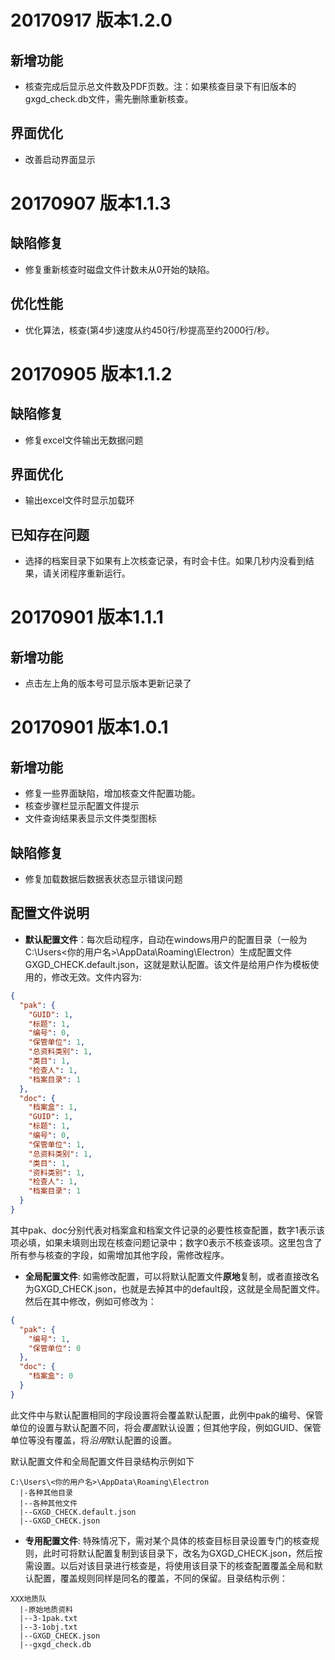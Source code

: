 20170917 版本1.2.0
==================

新增功能
-------
- 核查完成后显示总文件数及PDF页数。注：如果核查目录下有旧版本的gxgd_check.db文件，需先删除重新核查。

界面优化
-------
- 改善启动界面显示

20170907 版本1.1.3
==================

缺陷修复
-------
- 修复重新核查时磁盘文件计数未从0开始的缺陷。

优化性能
-------
- 优化算法，核查(第4步)速度从约450行/秒提高至约2000行/秒。


20170905 版本1.1.2
==================

缺陷修复
-------
- 修复excel文件输出无数据问题

界面优化
-------
- 输出excel文件时显示加载环

已知存在问题
-----------
- 选择的档案目录下如果有上次核查记录，有时会卡住。如果几秒内没看到结果，请关闭程序重新运行。


20170901 版本1.1.1
==================

新增功能
-------
- 点击左上角的版本号可显示版本更新记录了

20170901 版本1.0.1
==================

新增功能
-------
- 修复一些界面缺陷，增加核查文件配置功能。
- 核查步骤栏显示配置文件提示
- 文件查询结果表显示文件类型图标

缺陷修复
-------
- 修复加载数据后数据表状态显示错误问题

配置文件说明
-----------

- **默认配置文件**：每次启动程序，自动在windows用户的配置目录（一般为 C:\Users\<你的用户名>\AppData\Roaming\Electron）生成配置文件GXGD_CHECK.default.json，这就是默认配置。该文件是给用户作为模板使用的，修改无效。文件内容为:
```json
{
  "pak": {
    "GUID": 1,
    "标题": 1,
    "编号": 0,
    "保管单位": 1,
    "总资料类别": 1,
    "类目": 1,
    "检查人": 1,
    "档案目录": 1
  },
  "doc": {
    "档案盒": 1,
    "GUID": 1,
    "标题": 1,
    "编号": 0,
    "保管单位": 1,
    "总资料类别": 1,
    "类目": 1,
    "资料类别": 1,
    "检查人": 1,
    "档案目录": 1
  }
}
```
其中pak、doc分别代表对档案盒和档案文件记录的必要性核查配置，数字1表示该项必填，如果未填则出现在核查问题记录中；数字0表示不核查该项。这里包含了所有参与核查的字段，如需增加其他字段，需修改程序。


- **全局配置文件**: 如需修改配置，可以将默认配置文件**原地**复制，或者直接改名为GXGD_CHECK.json，也就是去掉其中的default段，这就是全局配置文件。然后在其中修改，例如可修改为：
```json
{
  "pak": {
    "编号": 1,
    "保管单位": 0
  },
  "doc": {
    "档案盒": 0
  }
}
```
此文件中与默认配置相同的字段设置将会覆盖默认配置，此例中pak的编号、保管单位的设置与默认配置不同，将会*覆盖*默认设置；但其他字段，例如GUID、保管单位等没有覆盖，将*沿用*默认配置的设置。

默认配置文件和全局配置文件目录结构示例如下

```
C:\Users\<你的用户名>\AppData\Roaming\Electron
  |-各种其他目录
  |--各种其他文件
  |--GXGD_CHECK.default.json
  |--GXGD_CHECK.json
```


- **专用配置文件**: 特殊情况下，需对某个具体的核查目标目录设置专门的核查规则，此时可将默认配置复制到该目录下，改名为GXGD_CHECK.json，然后按需设置。以后对该目录进行核查是，将使用该目录下的核查配置覆盖全局和默认配置，覆盖规则同样是同名的覆盖，不同的保留。目录结构示例：

```
XXX地质队
  |-原始地质资料
  |--3-1pak.txt
  |--3-1obj.txt
  |--GXGD_CHECK.json
  |--gxgd_check.db

```